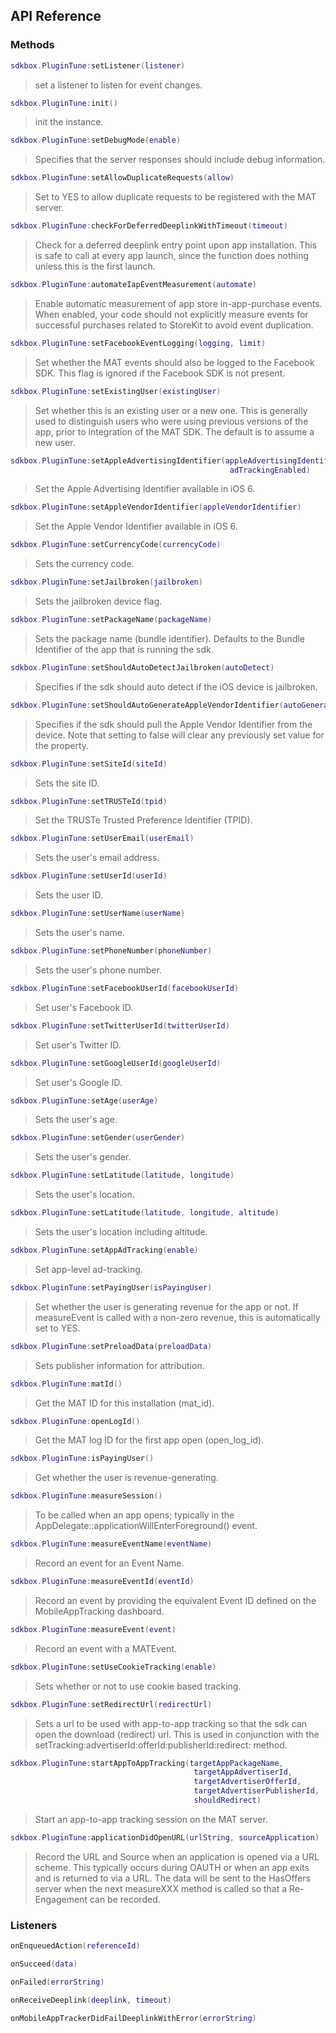## API Reference

### Methods
```lua
sdkbox.PluginTune:setListener(listener)
```
> set a listener to listen for event changes.

```lua
sdkbox.PluginTune:init()
```
> init the instance.

```lua
sdkbox.PluginTune:setDebugMode(enable)
```
> Specifies that the server responses should include debug information.

```lua
sdkbox.PluginTune:setAllowDuplicateRequests(allow)
```
> Set to YES to allow duplicate requests to be registered with the MAT server.

```lua
sdkbox.PluginTune:checkForDeferredDeeplinkWithTimeout(timeout)
```
> Check for a deferred deeplink entry point upon app installation.
This is safe to call at every app launch, since the function does nothing
unless this is the first launch.

```lua
sdkbox.PluginTune:automateIapEventMeasurement(automate)
```
> Enable automatic measurement of app store in-app-purchase events. When enabled, your code
should not explicitly measure events for successful purchases related to StoreKit to avoid event duplication.

```lua
sdkbox.PluginTune:setFacebookEventLogging(logging, limit)
```
> Set whether the MAT events should also be logged to the Facebook SDK. This flag is ignored
if the Facebook SDK is not present.

```lua
sdkbox.PluginTune:setExistingUser(existingUser)
```
> Set whether this is an existing user or a new one. This is generally used to
distinguish users who were using previous versions of the app, prior to
integration of the MAT SDK. The default is to assume a new user.

```lua
sdkbox.PluginTune:setAppleAdvertisingIdentifier(appleAdvertisingIdentifier,
                                                 adTrackingEnabled)
```
> Set the Apple Advertising Identifier available in iOS 6.

```lua
sdkbox.PluginTune:setAppleVendorIdentifier(appleVendorIdentifier)
```
> Set the Apple Vendor Identifier available in iOS 6.

```lua
sdkbox.PluginTune:setCurrencyCode(currencyCode)
```
> Sets the currency code.

```lua
sdkbox.PluginTune:setJailbroken(jailbroken)
```
> Sets the jailbroken device flag.

```lua
sdkbox.PluginTune:setPackageName(packageName)
```
> Sets the package name (bundle identifier).
Defaults to the Bundle Identifier of the app that is running the sdk.

```lua
sdkbox.PluginTune:setShouldAutoDetectJailbroken(autoDetect)
```
> Specifies if the sdk should auto detect if the iOS device is jailbroken.

```lua
sdkbox.PluginTune:setShouldAutoGenerateAppleVendorIdentifier(autoGenerate)
```
> Specifies if the sdk should pull the Apple Vendor Identifier from the device.
Note that setting to false will clear any previously set value for the property.

```lua
sdkbox.PluginTune:setSiteId(siteId)
```
> Sets the site ID.

```lua
sdkbox.PluginTune:setTRUSTeId(tpid)
```
> Set the TRUSTe Trusted Preference Identifier (TPID).

```lua
sdkbox.PluginTune:setUserEmail(userEmail)
```
> Sets the user's email address.

```lua
sdkbox.PluginTune:setUserId(userId)
```
> Sets the user ID.

```lua
sdkbox.PluginTune:setUserName(userName)
```
> Sets the user's name.

```lua
sdkbox.PluginTune:setPhoneNumber(phoneNumber)
```
> Sets the user's phone number.

```lua
sdkbox.PluginTune:setFacebookUserId(facebookUserId)
```
> Set user's Facebook ID.

```lua
sdkbox.PluginTune:setTwitterUserId(twitterUserId)
```
> Set user's Twitter ID.

```lua
sdkbox.PluginTune:setGoogleUserId(googleUserId)
```
> Set user's Google ID.

```lua
sdkbox.PluginTune:setAge(userAge)
```
> Sets the user's age.

```lua
sdkbox.PluginTune:setGender(userGender)
```
> Sets the user's gender.

```lua
sdkbox.PluginTune:setLatitude(latitude, longitude)
```
> Sets the user's location.

```lua
sdkbox.PluginTune:setLatitude(latitude, longitude, altitude)
```
> Sets the user's location including altitude.

```lua
sdkbox.PluginTune:setAppAdTracking(enable)
```
> Set app-level ad-tracking.

```lua
sdkbox.PluginTune:setPayingUser(isPayingUser)
```
> Set whether the user is generating revenue for the app or not.
If measureEvent is called with a non-zero revenue, this is automatically set to YES.

```lua
sdkbox.PluginTune:setPreloadData(preloadData)
```
> Sets publisher information for attribution.

```lua
sdkbox.PluginTune:matId()
```
> Get the MAT ID for this installation (mat_id).

```lua
sdkbox.PluginTune:openLogId()
```
> Get the MAT log ID for the first app open (open_log_id).

```lua
sdkbox.PluginTune:isPayingUser()
```
> Get whether the user is revenue-generating.

```lua
sdkbox.PluginTune:measureSession()
```
> To be called when an app opens; typically in the AppDelegate::applicationWillEnterForeground() event.

```lua
sdkbox.PluginTune:measureEventName(eventName)
```
> Record an event for an Event Name.

```lua
sdkbox.PluginTune:measureEventId(eventId)
```
> Record an event by providing the equivalent Event ID defined on the MobileAppTracking dashboard.

```lua
sdkbox.PluginTune:measureEvent(event)
```
> Record an event with a MATEvent.

```lua
sdkbox.PluginTune:setUseCookieTracking(enable)
```
> Sets whether or not to use cookie based tracking.

```lua
sdkbox.PluginTune:setRedirectUrl(redirectUrl)
```
> Sets a url to be used with app-to-app tracking so that
the sdk can open the download (redirect) url. This is
used in conjunction with the setTracking:advertiserId:offerId:publisherId:redirect: method.

```lua
sdkbox.PluginTune:startAppToAppTracking(targetAppPackageName,
                                         targetAppAdvertiserId,
                                         targetAdvertiserOfferId,
                                         targetAdvertiserPublisherId,
                                         shouldRedirect)
```
> Start an app-to-app tracking session on the MAT server.

```lua
sdkbox.PluginTune:applicationDidOpenURL(urlString, sourceApplication)
```
> Record the URL and Source when an application is opened via a URL scheme.
This typically occurs during OAUTH or when an app exits and is returned
to via a URL. The data will be sent to the HasOffers server when the next
measureXXX method is called so that a Re-Engagement can be recorded.


### Listeners
```lua
onEnqueuedAction(referenceId)
```

```lua
onSucceed(data)
```

```lua
onFailed(errorString)
```

```lua
onReceiveDeeplink(deeplink, timeout)
```

```lua
onMobileAppTrackerDidFailDeeplinkWithError(errorString)
```


